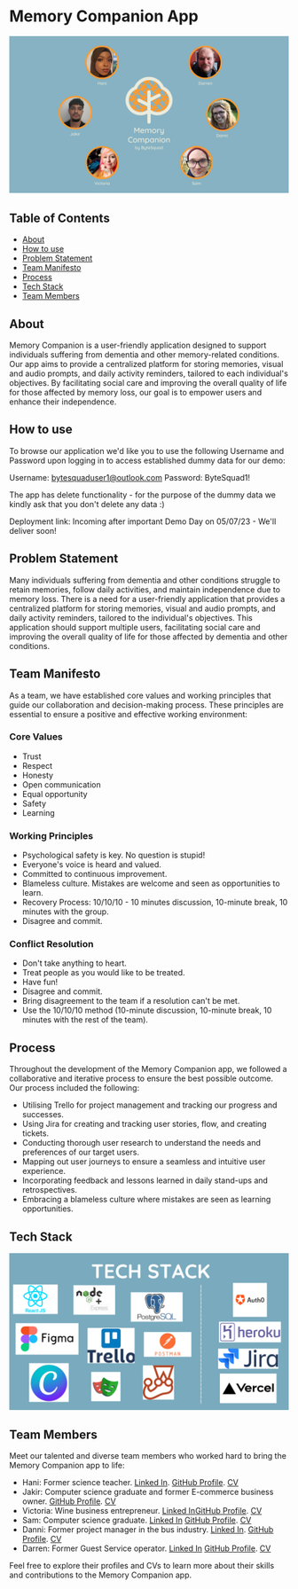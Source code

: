 # Memory Companion App


![Team Logo](teamlogo.png)



## Table of Contents

- [About](#about)
- [How to use](#how-to-use)
- [Problem Statement](#problem-statement)
- [Team Manifesto](#team-manifesto)
- [Process](#process)
- [Tech Stack](#tech-stack)
- [Team Members](#team-members)

## About

Memory Companion is a user-friendly application designed to support individuals suffering from dementia and other memory-related conditions. Our app aims to provide a centralized platform for storing memories, visual and audio prompts, and daily activity reminders, tailored to each individual's objectives. By facilitating social care and improving the overall quality of life for those affected by memory loss, our goal is to empower users and enhance their independence.

## How to use
To browse our application we'd like you to use the following Username and Password upon logging in to access established dummy data for our demo: 

Username: bytesquaduser1@outlook.com
Password: ByteSquad1!

The app has delete functionality - for the purpose of the dummy data we kindly ask that you don't delete any data :) 

Deployment link: Incoming after important Demo Day on 05/07/23 - We'll deliver soon!

<!-- DO NOT UNCOMMENT UNTIL 06/07/2023 ONCE THE DEMO IS DONE :) -->
<!-- You can view our live application [here](https://byte-squad-frontend-memory-companion.vercel.app/) -->

## Problem Statement

Many individuals suffering from dementia and other conditions struggle to retain memories, follow daily activities, and maintain independence due to memory loss. There is a need for a user-friendly application that provides a centralized platform for storing memories, visual and audio prompts, and daily activity reminders, tailored to the individual's objectives. This application should support multiple users, facilitating social care and improving the overall quality of life for those affected by dementia and other conditions.

## Team Manifesto

As a team, we have established core values and working principles that guide our collaboration and decision-making process. These principles are essential to ensure a positive and effective working environment:

### Core Values

- Trust
- Respect
- Honesty
- Open communication
- Equal opportunity
- Safety
- Learning

### Working Principles

- Psychological safety is key. No question is stupid!
- Everyone's voice is heard and valued.
- Committed to continuous improvement.
- Blameless culture. Mistakes are welcome and seen as opportunities to learn.
- Recovery Process: 10/10/10 - 10 minutes discussion, 10-minute break, 10 minutes with the group.
- Disagree and commit.

### Conflict Resolution

- Don't take anything to heart.
- Treat people as you would like to be treated.
- Have fun!
- Disagree and commit.
- Bring disagreement to the team if a resolution can't be met.
- Use the 10/10/10 method (10-minute discussion, 10-minute break, 10 minutes with the rest of the team).

## Process

Throughout the development of the Memory Companion app, we followed a collaborative and iterative process to ensure the best possible outcome. Our process included the following:

- Utilising Trello for project management and tracking our progress and successes.
- Using Jira for creating and tracking user stories, flow, and creating tickets.
- Conducting thorough user research to understand the needs and preferences of our target users.
- Mapping out user journeys to ensure a seamless and intuitive user experience.
- Incorporating feedback and lessons learned in daily stand-ups and retrospectives.
- Embracing a blameless culture where mistakes are seen as learning opportunities.

## Tech Stack

![Team Tech Stack](team-tech-stack.PNG)

## Team Members

Meet our talented and diverse team members who worked hard to bring the Memory Companion app to life:

- Hani: Former science teacher. [Linked In](https://www.linkedin.com/in/hani-abdi-hassan-84762a271/). [GitHub Profile](https://github.com/RHani24). [CV](https://flowcv.com/resume/rbgq0cairo)
- Jakir: Computer science graduate and former E-commerce business owner. [GitHub Profile](https://github.com/jakir-github). [CV](jakir_cv.pdf)
- Victoria: Wine business entrepreneur. [Linked In](https://www.linkedin.com/in/vplatt/)[GitHub Profile](https://github.com/veepgoose). [CV](https://flowcv.com/resume/tidrmg7102)
- Sam: Computer science graduate. [Linked In](https://www.linkedin.com/in/sambaldwin1/) [GitHub Profile](https://github.com/SBaldwin-Git). [CV](https://flowcv.com/resume/iflo58kcar)
- Danni: Former project manager in the bus industry. [Linked In](https://www.linkedin.com/in/danielle-shuttleworth/). [GitHub Profile](https://github.com/dannishuttleworth). [CV](danni_cv.pdf)
- Darren: Former Guest Service operator. [Linked In](https://www.linkedin.com/in/d-p-broomhall-ffx4shb19/) [GitHub Profile](https://github.com/Darren-p-b). [CV](https://flowcv.com/resume/m8oodqobun)

Feel free to explore their profiles and CVs to learn more about their skills and contributions to the Memory Companion app.



